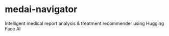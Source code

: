 # medai-navigator
Intelligent medical report analysis &amp; treatment recommender using Hugging Face AI
